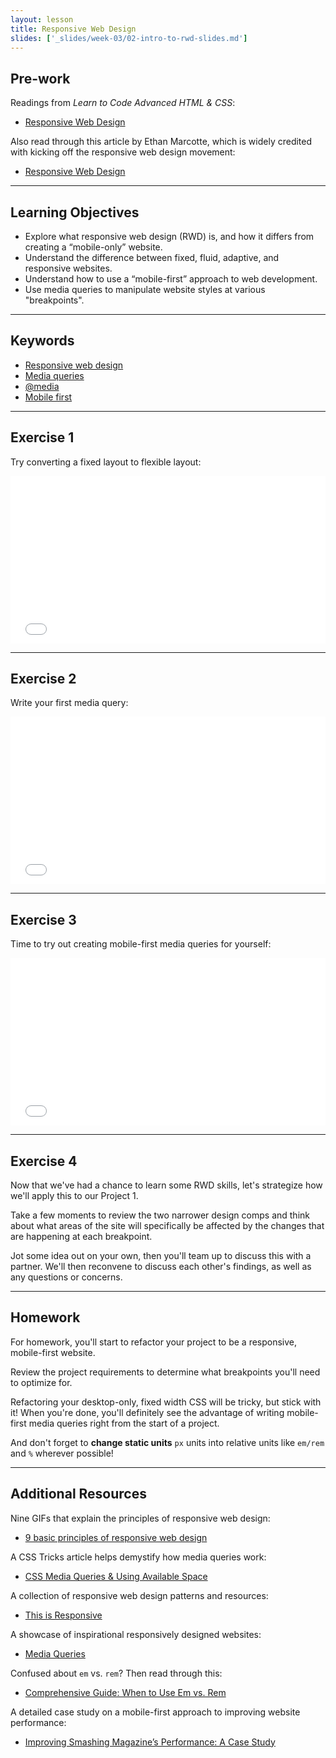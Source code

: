 ```yaml
---
layout: lesson
title: Responsive Web Design
slides: ['_slides/week-03/02-intro-to-rwd-slides.md']
---
```


## Pre-work

Readings from *Learn to Code Advanced HTML & CSS*:

- [Responsive Web Design](http://learn.shayhowe.com/advanced-html-css/responsive-web-design/)

Also read through this article by Ethan Marcotte, which is widely credited with kicking off the responsive web design movement:

- [Responsive Web Design](http://alistapart.com/article/responsive-web-design/)

---

## Learning Objectives

- Explore what responsive web design (RWD) is, and how it differs from creating a “mobile-only” website.
- Understand the difference between fixed, fluid, adaptive, and responsive websites.
- Understand how to use a “mobile-first” approach to web development.
- Use media queries to manipulate website styles at various "breakpoints".

---

## Keywords

- [Responsive web design](http://blog.teamtreehouse.com/modern-field-guide-responsive-web-design)
- [Media queries](https://developer.mozilla.org/en-US/docs/Web/Guide/CSS/Media_queries)
- [@media](https://developer.mozilla.org/en-US/docs/Web/CSS/@media)
- [Mobile first](http://bradfrost.com/blog/web/mobile-first-responsive-web-design/)

---

## Exercise 1

Try converting a fixed layout to flexible layout:

<iframe height='268' scrolling='no' src='//codepen.io/redacademy/embed/WvozXj/?height=268&theme-id=0&default-tab=css' frameborder='no' allowtransparency='true' allowfullscreen='true' style='width: 100%;'>See the Pen <a href='http://codepen.io/redacademy/pen/WvozXj/'>WvozXj</a> by RED Academy (<a href='http://codepen.io/redacademy'>@redacademy</a>) on <a href='http://codepen.io'>CodePen</a>.
</iframe>

---

## Exercise 2

Write your first media query:

<iframe height='268' scrolling='no' src='//codepen.io/redacademy/embed/OVvXWV/?height=268&theme-id=0&default-tab=css' frameborder='no' allowtransparency='true' allowfullscreen='true' style='width: 100%;'>See the Pen <a href='http://codepen.io/redacademy/pen/OVvXWV/'>OVvXWV</a> by RED Academy (<a href='http://codepen.io/redacademy'>@redacademy</a>) on <a href='http://codepen.io'>CodePen</a>.
</iframe>

---

## Exercise 3

Time to try out creating mobile-first media queries for yourself:

<iframe height='268' scrolling='no' src='//codepen.io/redacademy/embed/qdqoKG/?height=268&theme-id=0&default-tab=css' frameborder='no' allowtransparency='true' allowfullscreen='true' style='width: 100%;'>See the Pen <a href='http://codepen.io/redacademy/pen/qdqoKG/'>qdqoKG</a> by RED Academy (<a href='http://codepen.io/redacademy'>@redacademy</a>) on <a href='http://codepen.io'>CodePen</a>.
</iframe>

---

## Exercise 4

Now that we've had a chance to learn some RWD skills, let's strategize how we'll apply this to our Project 1.

Take a few moments to review the two narrower design comps and think about what areas of the site will specifically be affected by the changes that are happening at each breakpoint.

Jot some idea out on your own, then you'll team up to discuss this with a partner. We'll then reconvene to discuss each other's findings, as well as any questions or concerns.

---

## Homework

For homework, you'll start to refactor your project to be a responsive, mobile-first website.

Review the project requirements to determine what breakpoints you'll need to optimize for.

Refactoring your desktop-only, fixed width CSS will be tricky, but stick with it! When you're done, you'll definitely see the advantage of writing mobile-first media queries right from the start of a project. 

And don't forget to **change static units** `px` units into relative units like `em/rem` and `%` wherever possible!

---

## Additional Resources

Nine GIFs that explain the principles of responsive web design:

- [9 basic principles of responsive web design](http://blog.froont.com/9-basic-principles-of-responsive-web-design/)

A CSS Tricks article helps demystify how media queries work:

- [CSS Media Queries & Using Available Space](https://css-tricks.com/css-media-queries/)

A collection of responsive web design patterns and resources:

- [This is Responsive](http://bradfrost.github.io/this-is-responsive/)

A showcase of inspirational responsively designed websites:

- [Media Queries](http://mediaqueri.es/)

Confused about `em` vs. `rem`? Then read through this:

- [Comprehensive Guide: When to Use Em vs. Rem](https://webdesign.tutsplus.com/tutorials/comprehensive-guide-when-to-use-em-vs-rem--cms-23984)

A detailed case study on a mobile-first approach to improving website performance:

- [Improving Smashing Magazine’s Performance: A Case Study](http://www.smashingmagazine.com/2014/09/08/improving-smashing-magazine-performance-case-study/#top)
